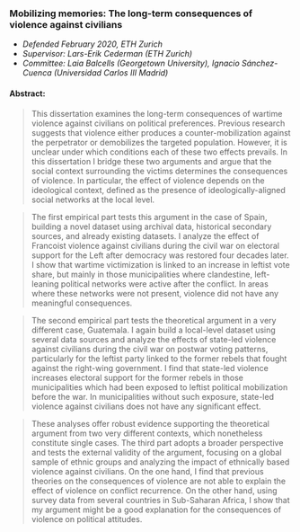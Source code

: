 ### Mobilizing memories: The long-term consequences of violence against civilians

* *Defended February 2020, ETH Zurich*
* *Supervisor: Lars-Erik Cederman (ETH Zurich)*
* *Committee: Laia Balcells (Georgetown University), Ignacio Sánchez-Cuenca (Universidad Carlos III Madrid)*

#### Abstract:

> This dissertation examines the long-term consequences of wartime violence against civilians on political preferences.
> Previous research suggests that violence either produces a counter-mobilization against the perpetrator or demobilizes the targeted population.
> However, it is unclear under which conditions each of these two effects prevails.
> In this dissertation I bridge these two arguments and argue that the social context surrounding the victims determines the consequences of violence.
> In particular, the effect of violence depends on the ideological context, defined as the presence of ideologically-aligned social networks at the local level.

> The first empirical part tests this argument in the case of Spain, building a novel dataset using archival data, historical secondary sources, and already existing datasets.
> I analyze the effect of Francoist violence against civilians during the civil war on electoral support for the Left after democracy was restored four decades later.
> I show that wartime victimization is linked to an increase in leftist vote share, but mainly in those municipalities where clandestine, left-leaning political networks were active after the conflict.
> In areas where these networks were not present, violence did not have any meaningful consequences.

> The second empirical part tests the theoretical argument in a very different case, Guatemala.
> I again build a local-level dataset using several data sources and analyze the effects of state-led violence against civilians during the civil war on postwar voting patterns, particularly for the leftist party linked to the former rebels that fought against the right-wing government.
> I find that state-led violence increases electoral support for the former rebels in those municipalities which had been exposed to leftist political mobilization before the war.
> In municipalities without such exposure, state-led violence against civilians does not have any significant effect.

> These analyses offer robust evidence supporting the theoretical argument from two very different contexts, which nonetheless constitute single cases.
> The third part adopts a broader perspective and tests the external validity of the argument, focusing on a global sample of ethnic groups and analyzing the impact of ethnically based violence against civilians.
> On the one hand, I find that previous theories on the consequences of violence are not able to explain the effect of violence on conflict recurrence.
> On the other hand, using survey data from several countries in Sub-Saharan Africa, I show that my argument might be a good explanation for the consequences of violence on political attitudes.
